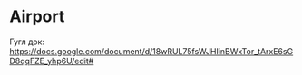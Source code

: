 # Airport
Гугл док: https://docs.google.com/document/d/18wRUL75fsWJHIinBWxTor_tArxE6sGD8qqFZE_yhp6U/edit#

